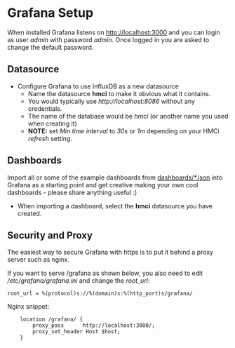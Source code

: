 # Grafana Setup

When installed Grafana listens on [http://localhost:3000](http://localhost:3000) and you can login as user *admin* with password *admin*. Once logged in you are asked to change the default password.

## Datasource

- Configure Grafana to use InfluxDB as a new datasource
  - Name the datasource **hmci** to make it obvious what it contains.
  - You would typically use *http://localhost:8086* without any credentials.
  - The name of the database would be *hmci* (or another name you used when creating it)
  - **NOTE:** set *Min time interval* to *30s* or *1m* depending on your HMCi *refresh* setting.

## Dashboards

Import all or some of the example dashboards from [dashboards/*.json](dashboards/) into Grafana as a starting point and get creative making your own cool dashboards - please share anything useful :)

- When importing a dashboard, select the **hmci** datasource you have created.


## Security and Proxy

The easiest way to secure Grafana with https is to put it behind a proxy server such as nginx.

If you want to serve /grafana as shown below, you also need to edit */etc/grafana/grafana.ini* and change the *root_url*:

```
root_url = %(protocol)s://%(domain)s:%(http_port)s/grafana/
```

Nginx snippet:

```nginx
    location /grafana/ {
        proxy_pass      http://localhost:3000/;
        proxy_set_header Host $host;
    }
```


